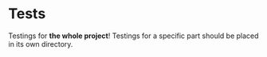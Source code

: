 # Tests

Testings for **the whole project**! Testings for a specific part should be placed in its own directory.